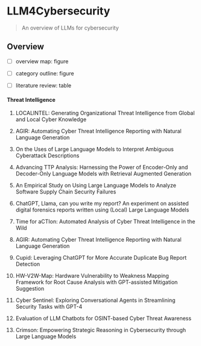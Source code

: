 # LLM4Cybersecurity
> An overview of LLMs for cybersecurity

## Overview

- [ ] overview map: figure 
- [ ] category outline: figure
- [ ] literature review: table


#### Threat Intelligence

1. LOCALINTEL: Generating Organizational Threat Intelligence from Global and Local Cyber Knowledge

2. AGIR: Automating Cyber Threat Intelligence Reporting with Natural Language Generation

3. On the Uses of Large Language Models to Interpret Ambiguous Cyberattack Descriptions

4. Advancing TTP Analysis: Harnessing the Power of Encoder-Only and Decoder-Only Language Models with Retrieval Augmented Generation

5. An Empirical Study on Using Large Language Models to Analyze Software Supply Chain Security Failures

6. ChatGPT, Llama, can you write my report? An experiment on assisted digital forensics reports written using (Local) Large Language Models

7. Time for aCTIon: Automated Analysis of Cyber Threat Intelligence in the Wild

8. AGIR: Automating Cyber Threat Intelligence Reporting with Natural Language Generation

9. Cupid: Leveraging ChatGPT for More Accurate Duplicate Bug Report Detection

10. HW-V2W-Map: Hardware Vulnerability to Weakness Mapping Framework for Root Cause Analysis with GPT-assisted Mitigation Suggestion

11. Cyber Sentinel: Exploring Conversational Agents in Streamlining Security Tasks with GPT-4

12. Evaluation of LLM Chatbots for OSINT-based Cyber Threat Awareness

13. Crimson: Empowering Strategic Reasoning in Cybersecurity through Large Language Models
